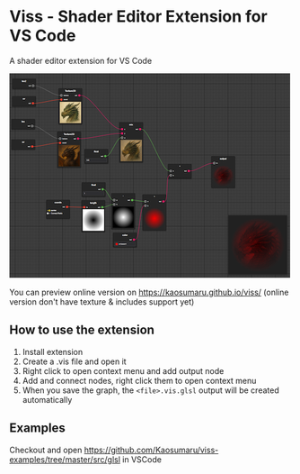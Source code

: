 # Viss - Shader Editor Extension for VS Code

A shader editor extension for VS Code

![preview](./images/image1.png)

You can preview online version on https://kaosumaru.github.io/viss/
(online version don't have texture & includes support yet)

## How to use the extension

1. Install extension
2. Create a .vis file and open it
3. Right click to open context menu and add output node
4. Add and connect nodes, right click them to open context menu
5. When you save the graph, the `<file>.vis.glsl` output will be created automatically

## Examples

Checkout and open https://github.com/Kaosumaru/viss-examples/tree/master/src/glsl in VSCode